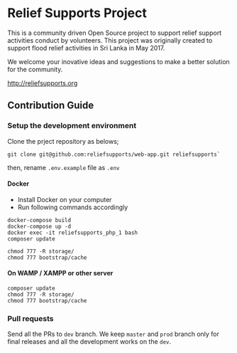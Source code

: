 # Relief Supports Project

This is a community driven Open Source project to support relief support activities conduct by volunteers.
This project was originally created to support flood relief activities in Sri Lanka in May 2017.

We welcome your inovative ideas and suggestions to make a better solution for the community.

http://reliefsupports.org

## Contribution Guide

### Setup the development environment

Clone the prject repository as belows;

```
git clone git@github.com:reliefsupports/web-app.git reliefsupports`
```

then, rename `.env.example` file as `.env`

#### Docker

* Install Docker on your computer
* Run following commands accordingly

```
docker-compose build
docker-compose up -d
docker exec -it reliefsupports_php_1 bash
composer update

chmod 777 -R storage/
chmod 777 bootstrap/cache 
```

#### On WAMP / XAMPP or other server

```
composer update
chmod 777 -R storage/
chmod 777 bootstrap/cache
```

### Pull requests

Send all the PRs to `dev` branch. We keep `master` and `prod` branch only for final releases and all the development works on the `dev`.
